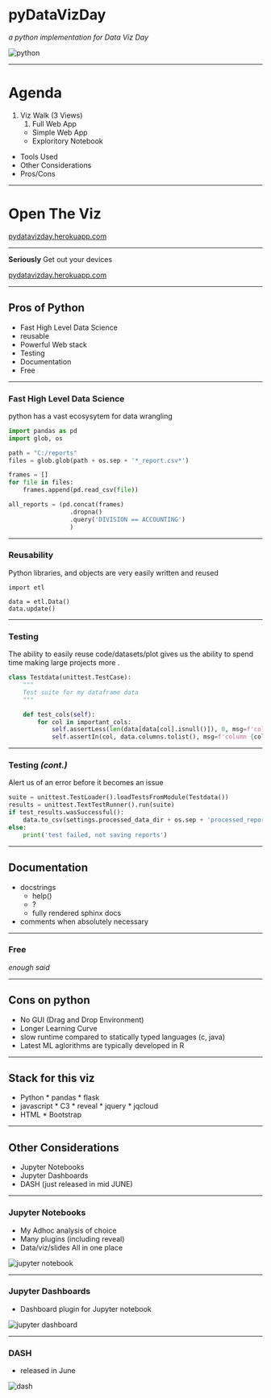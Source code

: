 # pyDataVizDay
*a python implementation for Data Viz Day*

![python](https://s3.amazonaws.com/files.dezyre.com/images/blog/Python+for+Data+Science+vs.+Python+for+Web+Development/Python+for+Data+Science+vs+Web+Devlopment.png)

----

# Agenda

1. Viz Walk (3 Views)
    1. Full Web App
    * Simple Web App
    * Exploritory Notebook
* Tools Used
* Other Considerations
* Pros/Cons

----

# Open The Viz

[pydatavizday.herokuapp.com](pydatavizday.herokuapp.com)

---

**Seriously** Get out your devices

[pydatavizday.herokuapp.com](pydatavizday.herokuapp.com)

----

## Pros of Python

* Fast High Level Data Science
* reusable
* Powerful Web stack
* Testing
* Documentation
* Free

---

### Fast High Level Data Science

python has a vast ecosysytem for data wrangling

``` python
import pandas as pd
import glob, os

path = "C:/reports"
files = glob.glob(path + os.sep + '*_report.csv*')

frames = []
for file in files:
    frames.append(pd.read_csv(file))

all_reports = (pd.concat(frames)
                 .dropna()
                 .query('DIVISION == ACCOUNTING')
                 )

```

---

### Reusability

Python libraries, and objects are very easily written and reused

```
import etl

data = etl.Data()
data.update()

```

---

### Testing

The ability to easily reuse code/datasets/plot gives us the ability to spend time making large projects more .


``` python
class Testdata(unittest.TestCase):
    """
    Test suite for my dataframe data
    """

    def test_cols(self):
        for col in important_cols:
            self.assertLess(len(data[data[col].isnull()]), 0, msg=f'column {col} has unexpected null values')
            self.assertIn(col, data.columns.tolist(), msg=f'column {col} is missing - check the /data/raw/shipments.csv file to ensure logistics has not changed the data format')

```

---

### Testing *(cont.)*

Alert us of an error before it becomes an issue

``` python
suite = unittest.TestLoader().loadTestsFromModule(Testdata())
results = unittest.TextTestRunner().run(suite)
if test_results.wasSuccessful():
    data.to_csv(settings.processed_data_dir + os.sep + 'processed_reports.csv')
else:
    print('test failed, not saving reports')
```

---

## Documentation

* docstrings
    * help()
    * ?
    * fully rendered sphinx docs
* comments when absolutely necessary

---

### Free

*enough said*

----

## Cons on python

* No GUI (Drag and Drop Environment)
* Longer Learning Curve
* slow runtime compared to statically typed languages (c, java)
* Latest ML aglorithms are typically developed in R

----

## Stack for this viz

* Python
      * pandas
      * flask
* javascript
      * C3
      * reveal
      * jquery
      * jqcloud
* HTML
      * Bootstrap


----

## Other Considerations

* Jupyter Notebooks
* Jupyter Dashboards
* DASH (just released in mid JUNE)

---

### Jupyter Notebooks

* My Adhoc analysis of choice
* Many plugins (including reveal)
* Data/viz/slides All in one place

![jupyter notebook](http://jupyter.org/assets/jupyterpreview.png)

---

### Jupyter Dashboards

* Dashboard plugin for Jupyter notebook

![jupyter dashboard](https://github.com/jupyter/dashboards/raw/master/docs/source/_static/dashboards_intro.png)

---

### DASH

* released in June

![dash](https://camo.githubusercontent.com/a1be75b74d4a47c50df7018e914d63a2e232e503/68747470733a2f2f63646e2d696d616765732d312e6d656469756d2e636f6d2f6d61782f3830302f312a44455441517136572d7079746c4e6f487a4c496144412e706e67)
